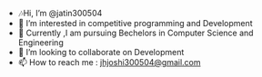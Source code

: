 -  🎶Hi, I’m @jatin300504<br>
- 👀 I’m interested in competitive programming and Development<br>
- 🌱 Currently ,I am pursuing Bechelors in Computer Science and Engineering<br>
- 💞️ I’m looking to collaborate on Development<br>
- 📫 How to reach me : jhjoshi300504@gmail.com<br>


